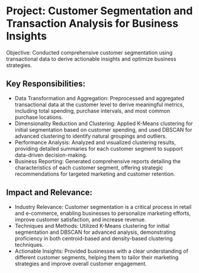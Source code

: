 # Project: Customer Segmentation and Transaction Analysis for Business Insights
Objective: Conducted comprehensive customer segmentation using transactional data to derive actionable insights and optimize business strategies.

## Key Responsibilities:

- Data Transformation and Aggregation: Preprocessed and aggregated transactional data at the customer level to derive meaningful metrics, including total spending, purchase intervals, and most common purchase locations.
- Dimensionality Reduction and Clustering: Applied K-Means clustering for initial segmentation based on customer spending, and used DBSCAN for advanced clustering to identify natural groupings and outliers.
- Performance Analysis: Analyzed and visualized clustering results, providing detailed summaries for each customer segment to support data-driven decision-making.
- Business Reporting: Generated comprehensive reports detailing the characteristics of each customer segment, offering strategic recommendations for targeted marketing and customer retention.
## Impact and Relevance:

- Industry Relevance: Customer segmentation is a critical process in retail and e-commerce, enabling businesses to personalize marketing efforts, improve customer satisfaction, and increase revenue.
- Techniques and Methods: Utilized K-Means clustering for initial segmentation and DBSCAN for advanced analysis, demonstrating proficiency in both centroid-based and density-based clustering techniques.
- Actionable Insights: Provided businesses with a clear understanding of different customer segments, helping them to tailor their marketing strategies and improve overall customer engagement.
